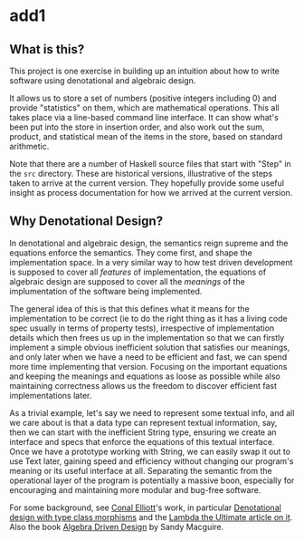 # add1

## What is this?

This project is one exercise in building up an intuition about how to write
software using denotational and algebraic design.

It allows us to store a set of numbers (positive integers including 0) and
provide "statistics" on them, which are mathematical operations.
This all takes place via a line-based command line interface.
It can show what's been put into the store in insertion order, and also
work out the sum, product, and statistical mean of the items in the store,
based on standard arithmetic.

Note that there are a number of Haskell source files that start with "Step" in the `src` directory.
These are historical versions, illustrative of the steps taken to arrive at the current version.
They hopefully provide some useful insight as process documentation for how we arrived at
the current version.

## Why Denotational Design?

In denotational and algebraic design, the semantics reign supreme and the equations enforce the semantics.
They come first, and shape the implementation space. In a very similar way to how test driven development is
supposed to cover all *features* of implementation, the equations of algebraic design are supposed to cover
all the *meanings* of the implumentation of the software being implemented.

The general idea of this is that this defines what it means for the implementation to be correct (ie to do
the right thing as it has a living code spec usually in terms of property tests), irrespective of implementation
details which then frees us up in the implementation so that we can firstly implement a simple obvious inefficient
solution that satisfies our meanings, and only later when we have a need to be efficient and fast, we can spend more time
implementing that version. Focusing on the important equations and keeping the meanings and equations as loose as possible
while also maintaining correctness allows us the freedom to discover efficient fast implementations later.

As a trivial example, let's say we need to represent some textual info, and all we care about is that a data type can
represent textual information, say, then we can start with the inefficient String type, ensuring we create an interface
and specs that enforce the equations of this textual interface. Once we have a prototype working with String, we can
easily swap it out to use Text later, gaining speed and efficiency without changing our program's meaning or its useful interface
at all. Separating the semantic from the operational layer of the program is potentially a massive boon, especially for encouraging
and maintaining more modular and bug-free software.

For some background, see [Conal Elliott](http://conal.net)'s work, in particular [Denotational design with type class morphisms](https://www.cs.tufts.edu/~nr/cs257/archive/conal-elliott/type-class-morphisms-long.pdf) and the [Lambda the Ultimate article on it](http://lambda-the-ultimate.org/node/3215). Also the book [Algebra Driven Design](https://leanpub.com/algebra-driven-design) by Sandy Macguire. 

